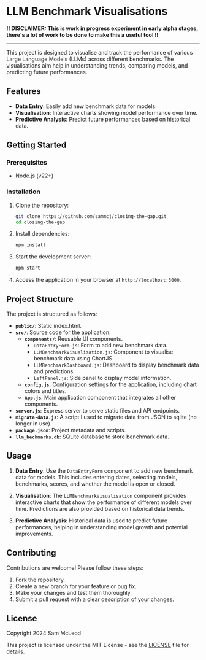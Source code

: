 # LLM Benchmark Visualisations

**!! DISCLAIMER: This is work in progress experiment in early alpha stages, there's a lot of work to be done to make this a useful tool !!**

---

This project is designed to visualise and track the performance of various Large Language Models (LLMs) across different benchmarks. The visualisations aim help in understanding trends, comparing models, and predicting future performances.

## Features

- **Data Entry**: Easily add new benchmark data for models.
- **Visualisation**: Interactive charts showing model performance over time.
- **Predictive Analysis**: Predict future performances based on historical data.

## Getting Started

### Prerequisites

- Node.js (v22+)

### Installation

1. Clone the repository:
   ```bash
   git clone https://github.com/sammcj/closing-the-gap.git
   cd closing-the-gap
   ```

2. Install dependencies:
   ```bash
   npm install
   ```

3. Start the development server:
   ```bash
   npm start
   ```

4. Access the application in your browser at `http://localhost:3000`.

## Project Structure

The project is structured as follows:

- **`public/`**: Static index.html.
- **`src/`**: Source code for the application.
  - **`components/`**: Reusable UI components.
    - `DataEntryForm.js`: Form to add new benchmark data.
    - `LLMBenchmarkVisualisation.js`: Component to visualise benchmark data using ChartJS.
    - `LLMBenchmarkDashboard.js`: Dashboard to display benchmark data and predictions.
    - `LeftPanel.js`: Side panel to display model information.
  - **`config.js`**: Configuration settings for the application, including chart colors and titles.
  - **`App.js`**: Main application component that integrates all other components.
- **`server.js`**: Express server to serve static files and API endpoints.
- **`migrate-data.js`**: A script I used to migrate data from JSON to sqlite (no longer in use).
- **`package.json`**: Project metadata and scripts.
- **`llm_bechmarks.db`**: SQLite database to store benchmark data.

## Usage

1. **Data Entry**: Use the `DataEntryForm` component to add new benchmark data for models. This includes entering dates, selecting models, benchmarks, scores, and whether the model is open or closed.

2. **Visualisation**: The `LLMBenchmarkVisualisation` component provides interactive charts that show the performance of different models over time. Predictions are also provided based on historical data trends.

3. **Predictive Analysis**: Historical data is used to predict future performances, helping in understanding model growth and potential improvements.

## Contributing

Contributions are welcome! Please follow these steps:

1. Fork the repository.
2. Create a new branch for your feature or bug fix.
3. Make your changes and test them thoroughly.
4. Submit a pull request with a clear description of your changes.

## License

Copyright 2024 Sam McLeod

This project is licensed under the MIT License - see the [LICENSE](LICENSE) file for details.
